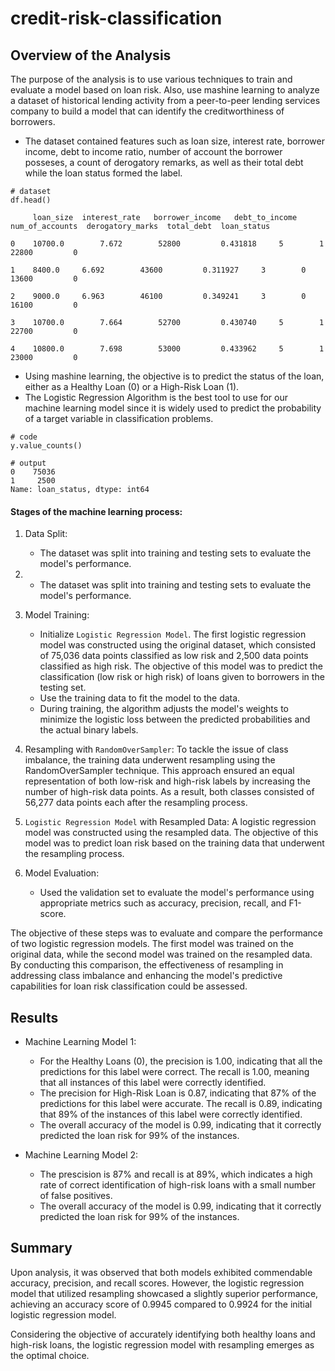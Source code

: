 # credit-risk-classification

<h2> Overview of the Analysis</h2>

The purpose of the analysis is to use various techniques to train and evaluate a model based on loan risk. Also, use mashine learning to analyze a dataset of historical lending activity from a peer-to-peer lending services company to build a model that can identify the creditworthiness of borrowers.

* The dataset contained features such as loan size, interest rate, borrower income, debt to income ratio, number of account the borrower posseses, a count of derogatory remarks, as well as their total debt while the loan status formed the label.



```
# dataset
df.head()

     loan_size  interest_rate   borrower_income   debt_to_income  num_of_accounts  derogatory_marks  total_debt  loan_status

0    10700.0	    7.672	     52800	       0.431818		5		 1		22800	      0

1    8400.0	    6.692	     43600	       0.311927		3		 0		13600	      0

2    9000.0	    6.963	     46100	       0.349241		3		 0		16100	      0

3    10700.0	    7.664	     52700	       0.430740		5		 1		22700	      0

4    10800.0	    7.698	     53000	       0.433962		5		 1		23000	      0
```


* Using mashine learning, the objective is to predict the status of the loan, either as a Healthy Loan (0) or a High-Risk Loan (1).
* The Logistic Regression Algorithm is the best tool to use for our machine learning model since it is widely used to predict the probability of a target variable in classification problems.


```
# code
y.value_counts()

# output
0    75036
1     2500
Name: loan_status, dtype: int64
```

#### Stages of the machine learning process:

1) Data Split:

   - The dataset was split into training and testing sets to evaluate the model's performance.
2) - The dataset was split into training and testing sets to evaluate the model's performance.
3) Model Training:

   - Initialize `Logistic Regression Model`. The first logistic regression model was constructed using the original dataset, which consisted of 75,036 data points classified as low risk and 2,500 data points classified as high risk. The objective of this model was to predict the classification (low risk or high risk) of loans given to borrowers in the testing set.
   - Use the training data to fit the model to the data.

   * During training, the algorithm adjusts the model's weights to minimize the logistic loss between the predicted probabilities and the actual binary labels.
4) Resampling with `RandomOverSampler`: To tackle the issue of class imbalance, the training data underwent resampling using the RandomOverSampler technique. This approach ensured an equal representation of both low-risk and high-risk labels by increasing the number of high-risk data points. As a result, both classes consisted of 56,277 data points each after the resampling process.
5) `Logistic Regression Model` with Resampled Data: A logistic regression model was constructed using the resampled data. The objective of this model was to predict loan risk based on the training data that underwent the resampling process.
6) Model Evaluation:

   * Used the validation set to evaluate the model's performance using appropriate metrics such as accuracy, precision, recall, and F1-score.

The objective of these steps was to evaluate and compare the performance of two logistic regression models. The first model was trained on the original data, while the second model was trained on the resampled data. By conducting this comparison, the effectiveness of resampling in addressing class imbalance and enhancing the model's predictive capabilities for loan risk classification could be assessed.

## Results

* Machine Learning Model 1:

  * For the Healthy Loans (0), the precision is 1.00, indicating that all the predictions for this label were correct. The recall is 1.00, meaning that all instances of this label were correctly identified.
  * The precision for High-Risk Loan is 0.87, indicating that 87% of the predictions for this label were accurate. The recall is 0.89, indicating that 89% of the instances of this label were correctly identified.
  * The overall accuracy of the model is 0.99, indicating that it correctly predicted the loan risk for 99% of the instances.
* Machine Learning Model 2:

  * The prescision is 87% and recall is at 89%,  which indicates a high rate of correct identification of high-risk loans with a small number of false positives.
  * The overall accuracy of the model is 0.99, indicating that it correctly predicted the loan risk for 99% of the instances.

## Summary

Upon analysis, it was observed that both models exhibited commendable accuracy, precision, and recall scores. However, the logistic regression model that utilized resampling showcased a slightly superior performance, achieving an accuracy score of 0.9945 compared to 0.9924 for the initial logistic regression model.

Considering the objective of accurately identifying both healthy loans and high-risk loans, the logistic regression model with resampling emerges as the optimal choice.
